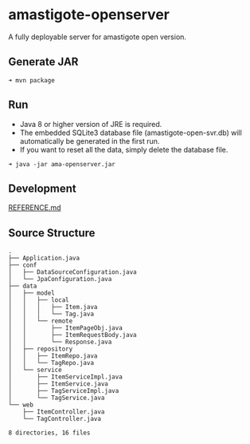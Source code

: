 # amastigote-openserver
A fully deployable server for amastigote open version.
## Generate JAR
```
➜ mvn package
```
## Run
- Java 8 or higher version of JRE is required.  
- The embedded SQLite3 database file (amastigote-open-svr.db) will automatically be generated in the first run.  
- If you want to reset all the data, simply delete the database file.
```
➜ java -jar ama-openserver.jar
```
## Development
[REFERENCE.md](https://github.com/hwding/amastigote-openserver/blob/master/REFERENCE.md)
## Source Structure
```
.
├── Application.java
├── conf
│   ├── DataSourceConfiguration.java
│   └── JpaConfiguration.java
├── data
│   ├── model
│   │   ├── local
│   │   │   ├── Item.java
│   │   │   └── Tag.java
│   │   └── remote
│   │       ├── ItemPageObj.java
│   │       ├── ItemRequestBody.java
│   │       └── Response.java
│   ├── repository
│   │   ├── ItemRepo.java
│   │   └── TagRepo.java
│   └── service
│       ├── ItemServiceImpl.java
│       ├── ItemService.java
│       ├── TagServiceImpl.java
│       └── TagService.java
└── web
    ├── ItemController.java
    └── TagController.java

8 directories, 16 files
```
